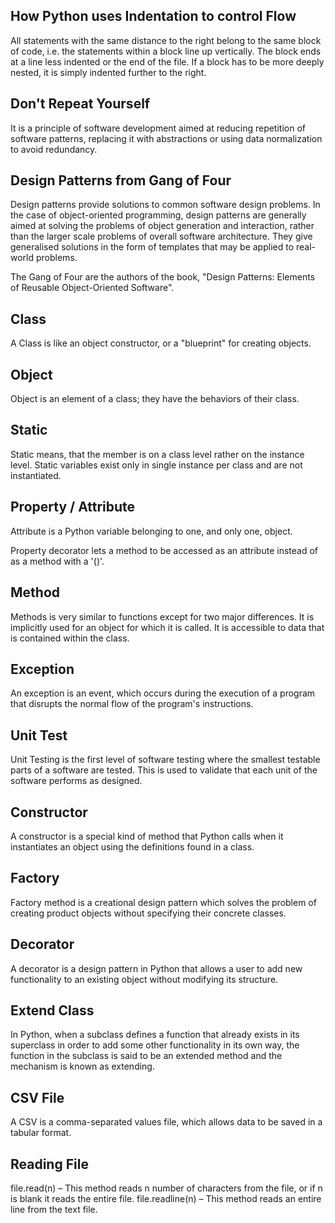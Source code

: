 ## How Python uses Indentation to control Flow

All statements with the same distance to the right belong to the same block of code, i.e. the statements within a block line up vertically. The block ends at a line less indented or the end of the file. If a block has to be more deeply nested, it is simply indented further to the right.

## Don't Repeat Yourself

It is a principle of software development aimed at reducing repetition of software patterns, replacing it with abstractions or using data normalization to avoid redundancy.

## Design Patterns from Gang of Four

Design patterns provide solutions to common software design problems. In the case of object-oriented programming, design patterns are generally aimed at solving the problems of object generation and interaction, rather than the larger scale problems of overall software architecture. They give generalised solutions in the form of templates that may be applied to real-world problems.

The Gang of Four are the authors of the book, "Design Patterns: Elements of Reusable Object-Oriented Software".

## Class

A Class is like an object constructor, or a "blueprint" for creating objects.

## Object

Object is an element of a class; they have the behaviors of their class.

## Static

Static means, that the member is on a class level rather on the instance level. Static variables exist only in single instance per class and are not instantiated.

## Property / Attribute

Attribute is a Python variable belonging to one, and only one, object.

Property decorator lets a method to be accessed as an attribute instead of as a method with a '()'.

## Method

Methods is very similar to functions except for two major differences. It is implicitly used for an object for which it is called. It is accessible to data that is contained within the class.

## Exception

An exception is an event, which occurs during the execution of a program that disrupts the normal flow of the program's instructions.

## Unit Test

Unit Testing is the first level of software testing where the smallest testable parts of a software are tested. This is used to validate that each unit of the software performs as designed. 

## Constructor

A constructor is a special kind of method that Python calls when it instantiates an object using the definitions found in a class.

## Factory

Factory method is a creational design pattern which solves the problem of creating product objects without specifying their concrete classes.

## Decorator

A decorator is a design pattern in Python that allows a user to add new functionality to an existing object without modifying its structure. 

## Extend Class

In Python, when a subclass defines a function that already exists in its superclass in order to add some other functionality in its own way, the function in the subclass is said to be an extended method and the mechanism is known as extending.

## CSV File

A CSV is a comma-separated values file, which allows data to be saved in a tabular format.

## Reading File

file.read(n) – This method reads n number of characters from the file, or if n is blank it reads the entire file.
file.readline(n) – This method reads an entire line from the text file.
